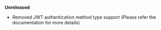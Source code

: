 **Unreleased**
* Removed JWT authentication method type support (Please refer the documentation for more details)
